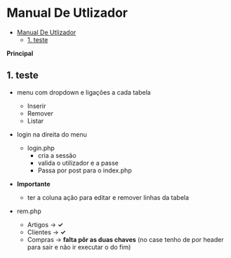 # Manual De Utlizador

<!-- TOC -->

- [Manual De Utlizador](#manual-de-utlizador)
	- [1. teste](#1-teste)

<!-- /TOC -->

__Principal__

## 1. teste
+ menu com dropdown e ligações a cada tabela

  - Inserir
  - Remover
  - Listar

+ login na direita do menu

  - login.php
    - cria a sessão
    - valida o utilizador e a passe
    - Passa por post para o index.php


+	__Importante__
 	- ter a coluna ação para editar e remover linhas da tabela


+ rem.php
    - Artigos -> __✓__
    - Clientes -> __✓__
    - Compras -> __falta pôr as duas chaves__ (no case tenho de por header para sair e não ir executar o do fim)
